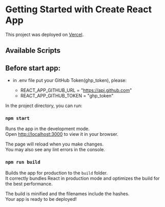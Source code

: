 # Getting Started with Create React App

This project was deployed on [Vercel](https://github-finder-phi-five.vercel.app/).

## Available Scripts

## Before start app:

- in .env file put your GitHub Token(ghp_token), please:

   - REACT_APP_GITHUB_URL = "https://api.github.com"
   - REACT_APP_GITHUB_TOKEN = "ghp_token"

In the project directory, you can run:

### `npm start`

Runs the app in the development mode.\
Open [http://localhost:3000](http://localhost:3000) to view it in your browser.

The page will reload when you make changes.\
You may also see any lint errors in the console.

### `npm run build`

Builds the app for production to the `build` folder.\
It correctly bundles React in production mode and optimizes the build for the best performance.

The build is minified and the filenames include the hashes.\
Your app is ready to be deployed!
